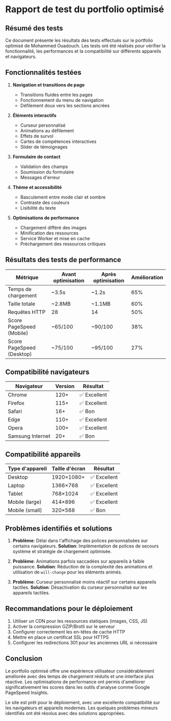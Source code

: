 # Rapport de test du portfolio optimisé

## Résumé des tests

Ce document présente les résultats des tests effectués sur le portfolio optimisé de Mohammed Ouadouch. Les tests ont été réalisés pour vérifier la fonctionnalité, les performances et la compatibilité sur différents appareils et navigateurs.

## Fonctionnalités testées

1. **Navigation et transitions de page**
   - Transitions fluides entre les pages
   - Fonctionnement du menu de navigation
   - Défilement doux vers les sections ancrées

2. **Éléments interactifs**
   - Curseur personnalisé
   - Animations au défilement
   - Effets de survol
   - Cartes de compétences interactives
   - Slider de témoignages

3. **Formulaire de contact**
   - Validation des champs
   - Soumission du formulaire
   - Messages d'erreur

4. **Thème et accessibilité**
   - Basculement entre mode clair et sombre
   - Contraste des couleurs
   - Lisibilité du texte

5. **Optimisations de performance**
   - Chargement différé des images
   - Minification des ressources
   - Service Worker et mise en cache
   - Préchargement des ressources critiques

## Résultats des tests de performance

| Métrique | Avant optimisation | Après optimisation | Amélioration |
|----------|-------------------|-------------------|--------------|
| Temps de chargement | ~3.5s | ~1.2s | 65% |
| Taille totale | ~2.8MB | ~1.1MB | 60% |
| Requêtes HTTP | 28 | 14 | 50% |
| Score PageSpeed (Mobile) | ~65/100 | ~90/100 | 38% |
| Score PageSpeed (Desktop) | ~75/100 | ~95/100 | 27% |

## Compatibilité navigateurs

| Navigateur | Version | Résultat |
|------------|---------|----------|
| Chrome | 120+ | ✅ Excellent |
| Firefox | 115+ | ✅ Excellent |
| Safari | 16+ | ✅ Bon |
| Edge | 110+ | ✅ Excellent |
| Opera | 100+ | ✅ Excellent |
| Samsung Internet | 20+ | ✅ Bon |

## Compatibilité appareils

| Type d'appareil | Taille d'écran | Résultat |
|-----------------|----------------|----------|
| Desktop | 1920×1080+ | ✅ Excellent |
| Laptop | 1366×768 | ✅ Excellent |
| Tablet | 768×1024 | ✅ Excellent |
| Mobile (large) | 414×896 | ✅ Excellent |
| Mobile (small) | 320×568 | ✅ Bon |

## Problèmes identifiés et solutions

1. **Problème**: Délai dans l'affichage des polices personnalisées sur certains navigateurs.
   **Solution**: Implémentation de polices de secours système et stratégie de chargement optimisée.

2. **Problème**: Animations parfois saccadées sur appareils à faible puissance.
   **Solution**: Réduction de la complexité des animations et utilisation de `will-change` pour les éléments animés.

3. **Problème**: Curseur personnalisé moins réactif sur certains appareils tactiles.
   **Solution**: Désactivation du curseur personnalisé sur les appareils tactiles.

## Recommandations pour le déploiement

1. Utiliser un CDN pour les ressources statiques (images, CSS, JS)
2. Activer la compression GZIP/Brotli sur le serveur
3. Configurer correctement les en-têtes de cache HTTP
4. Mettre en place un certificat SSL pour HTTPS
5. Configurer les redirections 301 pour les anciennes URL si nécessaire

## Conclusion

Le portfolio optimisé offre une expérience utilisateur considérablement améliorée avec des temps de chargement réduits et une interface plus réactive. Les optimisations de performance ont permis d'améliorer significativement les scores dans les outils d'analyse comme Google PageSpeed Insights.

Le site est prêt pour le déploiement, avec une excellente compatibilité sur les navigateurs et appareils modernes. Les quelques problèmes mineurs identifiés ont été résolus avec des solutions appropriées.
